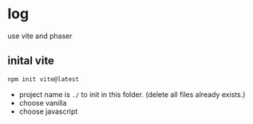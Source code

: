 # log

use vite and phaser

## inital vite
```sh
npm init vite@latest
```
- project name is `./` to init in this folder. (delete all files already exists.)
- choose vanilla
- choose javascript